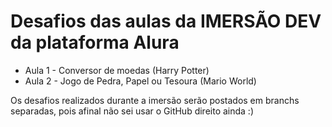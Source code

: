 # Desafios das aulas da IMERSÃO DEV da plataforma Alura

* Aula 1 - Conversor de moedas (Harry Potter) 
* Aula 2 - Jogo de Pedra, Papel ou Tesoura (Mario World)

Os desafios realizados durante a imersão serão postados em branchs separadas, pois afinal não sei usar o GitHub direito ainda :)
